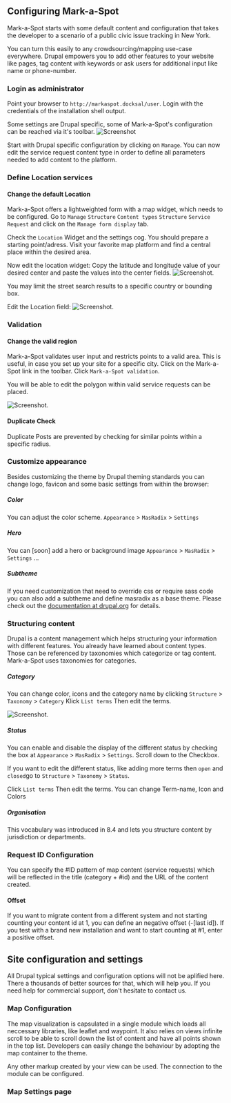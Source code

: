## Configuring Mark-a-Spot

Mark-a-Spot starts with some default content and configuration that takes the developer to a scenario of a public civic issue tracking in New York. 

You can turn this easily to any crowdsourcing/mapping use-case everywhere. Drupal empowers you to add other features to your website like pages, tag content with keywords or ask users for additional input like name or phone-number.

### Login as administrator

Point your browser to `http://markaspot.docksal/user`. Login with the credentials of the installation shell output.

Some settings are Drupal specific, some of Mark-a-Spot's configuration can be reached via it's toolbar.
![Screenshot](img/toolbar.png)

Start with Drupal specific configuration by clicking on `Manage`.
You can now edit the service request content type in order to define all parameters needed to add content to the platform.

### Define Location services
#### Change the default Location
Mark-a-Spot offers a lightweighted form with a map widget, which needs to be configured. Go to `Manage` `Structure` `Content types` `Structure` `Service Request` and click on the `Manage form display` tab.

Check the `Location` Widget and the settings cog. You should prepare a starting point/adress. Visit your favorite map platform and find a central place within the desired area.

Now edit the location widget: Copy the latitude and longitude value of your desired center and paste the values into the center fields.
![Screenshot](img/location_widget.png).

You may limit the street search results to a specific country or bounding box.

Edit the Location field:
![Screenshot](img/location_field.png).

### Validation

#### Change the valid region
Mark-a-Spot validates user input and restricts points to a valid area. This is useful, in case you set up your site for a specific city.
Click on the Mark-a-Spot link in the toolbar. Click `Mark-a-Spot validation`.

You will be able to edit the polygon within valid service requests can be placed.

![Screenshot](img/validation.png).
#### Duplicate Check
Duplicate Posts are prevented by checking for similar points within a specific radius.

### Customize appearance

Besides customizing the theme by Drupal theming standards you can change logo, favicon and some basic settings from within the browser:

##### Color
You can adjust the color scheme. `Appearance` > `MasRadix` > `Settings`

##### Hero
You can [soon] add a hero or background image `Appearance` > `MasRadix` > `Settings`
...

##### Subtheme

If you need customization that need to override css or require sass code you can also add a subtheme and define masradix as a base theme. Please check out the [documentation at drupal.org](https://www.drupal.org/docs/8/theming-drupal-8/creating-a-drupal-8-sub-theme-or-sub-theme-of-sub-theme) for details.

### Structuring content

Drupal is a content management which helps structuring your information with different features. You already have learned about content types. Those can be referenced by taxonomies which categorize or tag content. Mark-a-Spot uses taxonomies for categories. 

##### Category
You can change color, icons and the category name by clicking `Structure` > `Taxonomy` > `Category` Klick `List terms` Then edit the terms.

![Screenshot](img/edit_term.png).


##### Status 
You can enable and disable the display of the different status by checking the box at `Appearance` > `MasRadix` > `Settings`. Scroll down to the Checkbox.

If you want to edit the different status, like adding more terms then `open` and `closed`go to 
 `Structure` > `Taxonomy` > `Status`.
 
 Click `List terms` Then edit the terms. You can change Term-name, Icon and Colors

##### Organisation
This vocabulary was introduced in 8.4 and lets you structure content by jurisdiction or departments.


### Request ID Configuration
You can specify the #ID pattern of map content (service requests) which will be reflected in the title (category + #id) and the URL of the content created. 

#### Offset
If you want to migrate content from a different system and not starting counting your content id at 1, you can define an negative offset (-[last id]). If you test with a brand new installation and want to start counting at #1, enter a positive offset.

## Site configuration and settings
All Drupal typical settings and configuration options will not be aplified here. There a thousands of better sources for that, which will help you. If you need help for commercial support, don't hesitate to contact us.

### Map Configuration
The map visualization is capsulated in a single module which loads all neccessary libraries, like leaflet and waypoint. It also relies on views infinite scroll to be able to scroll down the list of content and have all points shown in the top list. Developers can easily change the behaviour by adopting the map container to the theme. 

Any other markup created by your view can be used. The connection to the module can be configured.

### Map Settings page




